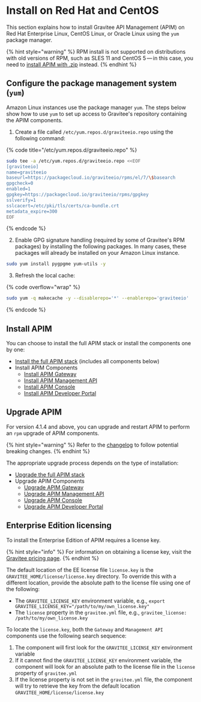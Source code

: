 # Install on Red Hat and CentOS

This section explains how to install Gravitee API Management (APIM) on Red Hat Enterprise Linux, CentOS Linux, or Oracle Linux using the `yum` package manager.

{% hint style="warning" %}
RPM install is not supported on distributions with old versions of RPM, such as SLES 11 and CentOS 5 — in this case, you need to [install APIM with .zip](../install-with-.zip.md) instead.
{% endhint %}

## Configure the package management system (`yum`)

Amazon Linux instances use the package manager `yum`. The steps below show how to use `yum` to set up access to Gravitee's repository containing the APIM components.

1. Create a file called `/etc/yum.repos.d/graviteeio.repo` using the following command:

{% code title="/etc/yum.repos.d/graviteeio.repo" %}
```sh
sudo tee -a /etc/yum.repos.d/graviteeio.repo <<EOF
[graviteeio]
name=graviteeio
baseurl=https://packagecloud.io/graviteeio/rpms/el/7/\$basearch
gpgcheck=0
enabled=1
gpgkey=https://packagecloud.io/graviteeio/rpms/gpgkey
sslverify=1
sslcacert=/etc/pki/tls/certs/ca-bundle.crt
metadata_expire=300
EOF
```
{% endcode %}

2. Enable GPG signature handling (required by some of Gravitee's RPM packages) by installing the following packages. In many cases, these packages will already be installed on your Amazon Linux instance.

```sh
sudo yum install pygpgme yum-utils -y
```

3. Refresh the local cache:

{% code overflow="wrap" %}
```sh
sudo yum -q makecache -y --disablerepo='*' --enablerepo='graviteeio'
```
{% endcode %}

## Install APIM

You can choose to install the full APIM stack or install the components one by one:

* [Install the full APIM stack](apim-full-stack-installation.md) (includes all components below)
* Install APIM Components
  * [Install APIM Gateway](apim-components-installation.md#install-apim-gateway)
  * [Install APIM Management API](apim-components-installation.md#install-management-api)
  * [Install APIM Console](apim-components-installation.md#install-management-console)
  * [Install APIM Developer Portal](apim-components-installation.md#install-developer-portal)

## Upgrade APIM

For version 4.1.4 and above, you can upgrade and restart APIM to perform an `rpm` upgrade of APIM components.

{% hint style="warning" %}
Refer to the [changelog](../../../releases-and-changelog/changelog/apim-4.3.x.md) to follow potential breaking changes.
{% endhint %}

The appropriate upgrade process depends on the type of installation:

* [Upgrade the full APIM stack](apim-full-stack-installation.md#upgrade)
* Upgrade APIM Components
  * [Upgrade APIM Gateway](apim-components-installation.md#upgrade-the-apim-gateway-package)
  * [Upgrade APIM Management API](apim-components-installation.md#upgrade-the-management-api-package)
  * [Upgrade APIM Console](apim-components-installation.md#upgrade-the-management-console-package)
  * [Upgrade APIM Developer Portal](apim-components-installation.md#upgrade-the-developer-portal-package)

## Enterprise Edition licensing

To install the Enterprise Edition of APIM requires a license key.&#x20;

{% hint style="info" %}
For information on obtaining a license key, visit the [Gravitee pricing page](https://www.gravitee.io/pricing).&#x20;
{% endhint %}

The default location of the EE license file `license.key` is the `GRAVITEE_HOME/license/license.key` directory. To override this with a different location, provide the absolute path to the license file using one of the following:

* The `GRAVITEE_LICENSE_KEY` environment variable, e.g., `export GRAVITEE_LICENSE_KEY="/path/to/my/own_license.key"`
* The  `license` property in the `gravitee.yml` file, e.g., `gravitee_license: /path/to/my/own_license.key`

To locate the `license.key`, both the `Gateway` and `Management API` components use the following search sequence:

1. The component will first look for the `GRAVITEE_LICENSE_KEY` environment variable
2. If it cannot find the `GRAVITEE_LICENSE_KEY` environment variable, the component will look for an absolute path to the license file in the `license` property of `gravitee.yml`
3. If the license property is not set in the `gravitee.yml` file, the component will try to retrieve the key from the default location `GRAVITEE_HOME/license/license.key`
